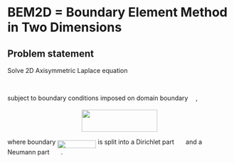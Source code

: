 # BEM2D = Boundary Element Method in Two Dimensions

## Problem statement

Solve 2D Axisymmetric Laplace equation

<p align="center"><img src="/tex/cd1cc675725ae79b70172fbf65f5c355.svg?invert_in_darkmode&sanitize=true" align=middle width=128.4475236pt height=17.399144399999997pt/></p>

subject to boundary conditions imposed on domain boundary <img src="/tex/11c596de17c342edeed29f489aa4b274.svg?invert_in_darkmode&sanitize=true" align=middle width=9.423880949999988pt height=14.15524440000002pt/> ,

<p align="center"><img src="/tex/40ee62c6197af3fa9ba6be91668c099b.svg?invert_in_darkmode&sanitize=true" align=middle width=170.64913635pt height=49.315569599999996pt/></p>

where boundary <img src="/tex/6a134afa087f6f4f0518d21f6324e905.svg?invert_in_darkmode&sanitize=true" align=middle width=87.04995749999999pt height=18.264896099999987pt/> 
is split into a Dirichlet part <img src="/tex/c6756650b41a2a1f7f4ab6b70d2f124d.svg?invert_in_darkmode&sanitize=true" align=middle width=18.407965949999994pt height=14.15524440000002pt/> and a Neumann part <img src="/tex/3ec459e527f7d6875940e3190e2c199d.svg?invert_in_darkmode&sanitize=true" align=middle width=18.21390614999999pt height=14.15524440000002pt/> .
